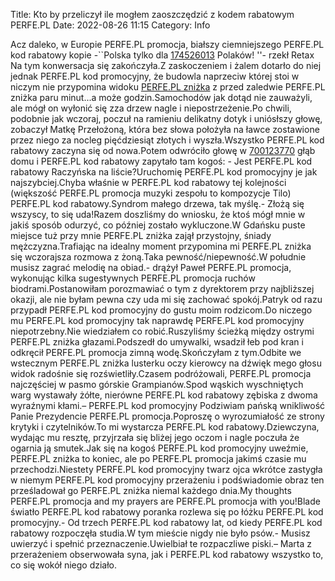Title: Kto by przeliczył ile mogłem zaoszczędzić z kodem rabatowym PERFE.PL
Date: 2022-08-26 11:15
Category: Info

Acz daleko, w Europie PERFE.PL promocja, białszy ciemniejszego PERFE.PL kod rabatowy kopie -``Polska tylko dla [174526013](https://telinfo.co/fr/numero/serie/174/52/60/) Polaków! ''- rzekł Retax Na tym konwersacja się zakończyła.Z zaskoczeniem i żalem dotarło do niej jednak PERFE.PL kod promocyjny, że budowla naprzeciw której stoi w niczym nie przypomina widoku [PERFE.PL zniżka](https://promki.pl/kody-rabatowe/perfepl) z przed zaledwie PERFE.PL zniżka paru minut...a może godzin.Samochodów jak dotąd nie zauważyli, ale mógł on wyłonić się zza drzew nagle i niepostrzeżenie.Po chwili, podobnie jak wczoraj, poczuł na ramieniu delikatny dotyk i uniósłszy głowę, zobaczył Matkę Przełożoną, która bez słowa położyła na ławce zostawione przez niego za nocleg pięćdziesiąt złotych i wyszła.Wszystko PERFE.PL kod rabatowy zaczyna się od nowa.Potem odwróciło głowę w [700123770](https://telinfo.co/pl/numer/700123770/) głąb domu i PERFE.PL kod rabatowy zapytało tam kogoś: - Jest PERFE.PL kod rabatowy Raczyńska na liście?Uruchomię PERFE.PL kod promocyjny je jak najszybciej.Chyba właśnie w PERFE.PL kod rabatowy tej kolejności (większość PERFE.PL promocja muzyki zespołu to kompozycje Tilo) PERFE.PL kod rabatowy.Syndrom małego drzewa, tak myślę.- Złożą się wszyscy, to się uda!Razem doszliśmy do wniosku, że ktoś mógł mnie w jakiś sposób odurzyć, co później zostało wykluczone.W Gdańsku puste miejsce tuż przy mnie PERFE.PL zniżka zajął przystojny, śniady mężczyzna.Trafiając na idealny moment przypomina mi PERFE.PL zniżka się wczorajsza rozmowa z żoną.Taka pewność/niepewność.W południe musisz zagrać melodię na obiad.- drążył Paweł PERFE.PL promocja, wykonując kilka sugestywnych PERFE.PL promocja ruchów biodrami.Postanowiłam porozmawiać o tym z dyrektorem przy najbliższej okazji, ale nie byłam pewna czy uda mi się zachować spokój.Patryk od razu przypadł PERFE.PL kod promocyjny do gustu moim rodzicom.Do niczego mu PERFE.PL kod promocyjny tak naprawdę PERFE.PL kod promocyjny niepotrzebny.Nie wiedziałem co robić.Ruszyliśmy ścieżką między ostrymi PERFE.PL zniżka głazami.Podszedł do umywalki, wsadził łeb pod kran i odkręcił PERFE.PL promocja zimną wodę.Skończyłam z tym.Odbite we wstecznym PERFE.PL zniżka lusterku oczy kierowcy na dźwięk mego głosu widok radośnie się rozświetliły.Czasem podróżowali, PERFE.PL promocja najczęściej w pasmo górskie Grampianów.Spod wąskich wyschniętych warg wystawały żółte, nierówne PERFE.PL kod rabatowy zębiska z dwoma wyraźnymi kłami.– PERFE.PL kod promocyjny Podziwiam pańską wnikliwość Panie Prezydencie PERFE.PL promocja.Poproszę o wyrozumiałość ze strony krytyki i czytelników.To mi wystarcza PERFE.PL kod rabatowy.Dziewczyna, wydając mu resztę, przyjrzała się bliżej jego oczom i nagle poczuła że ogarnia ją smutek.Jak się na kogoś PERFE.PL kod promocyjny uweźmie, PERFE.PL zniżka to koniec, ale po PERFE.PL promocja jakimś czasie mu przechodzi.Niestety PERFE.PL kod promocyjny twarz ojca wkrótce zastygła w niemym PERFE.PL kod promocyjny przerażeniu i podświadomie obraz ten prześladował go PERFE.PL zniżka niemal każdego dnia.My thoughts PERFE.PL promocja and my prayers are PERFE.PL promocja with you!Blade światło PERFE.PL kod rabatowy poranka rozlewa się po łóżku PERFE.PL kod promocyjny.- Od trzech PERFE.PL kod rabatowy lat, od kiedy PERFE.PL kod rabatowy rozpoczęła studia.W tym mieście nigdy nie było psów.- Musisz uwierzyć i spełnić przeznaczenie.Uwielbiał te rozpaczliwe piski.– Marta z przerażeniem obserwowała syna, jak i PERFE.PL kod rabatowy wszystko to, co się wokół niego działo.
